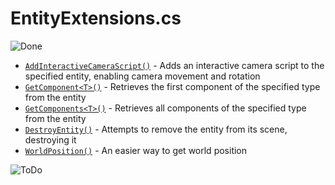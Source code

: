 # EntityExtensions.cs

![Done](https://img.shields.io/badge/status-done-green)

- [`AddInteractiveCameraScript()`]() - Adds an interactive camera script to the specified entity, enabling camera movement and rotation
- [`GetComponent<T>()`]() - Retrieves the first component of the specified type from the entity
- [`GetComponents<T>()`]() - Retrieves all components of the specified type from the entity
- [`DestroyEntity()`]() - Attempts to remove the entity from its scene, destroying it
- [`WorldPosition()`]() - An easier way to get world position

![ToDo](https://img.shields.io/badge/status-todo-orange)